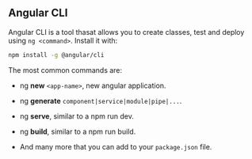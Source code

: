 ## Angular CLI

Angular CLI is a tool  thasat allows you to create classes, test and deploy using `ng <command>`. Install it with:
```bash
npm install -g @angular/cli
```

The most common commands are:

+ ng **new** `<app-name>`, new angular application.

+ ng **generate** `component|service|module|pipe|...`.

+ ng **serve**, similar to a npm run dev.

+ ng **build**, similar to a npm run build.

+ And many more that you can add to your `package.json` file.